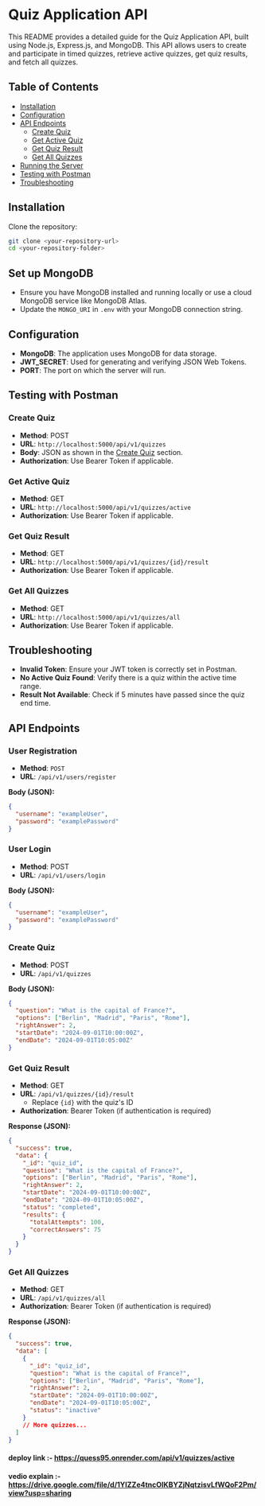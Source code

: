 # Quiz Application API

This README provides a detailed guide for the Quiz Application API, built using Node.js, Express.js, and MongoDB. This API allows users to create and participate in timed quizzes, retrieve active quizzes, get quiz results, and fetch all quizzes.

## Table of Contents
- [Installation](#installation)
- [Configuration](#configuration)
- [API Endpoints](#api-endpoints)
  - [Create Quiz](#create-quiz)
  - [Get Active Quiz](#get-active-quiz)
  - [Get Quiz Result](#get-quiz-result)
  - [Get All Quizzes](#get-all-quizzes)
- [Running the Server](#running-the-server)
- [Testing with Postman](#testing-with-postman)
- [Troubleshooting](#troubleshooting)


## Installation

Clone the repository:

```bash
git clone <your-repository-url>
cd <your-repository-folder>
```

## Set up MongoDB

- Ensure you have MongoDB installed and running locally or use a cloud MongoDB service like MongoDB Atlas.
- Update the `MONGO_URI` in `.env` with your MongoDB connection string.

## Configuration

- **MongoDB**: The application uses MongoDB for data storage.
- **JWT_SECRET**: Used for generating and verifying JSON Web Tokens.
- **PORT**: The port on which the server will run.


## Testing with Postman

### Create Quiz

- **Method**: POST
- **URL**: `http://localhost:5000/api/v1/quizzes`
- **Body**: JSON as shown in the [Create Quiz](#create-quiz) section.
- **Authorization**: Use Bearer Token if applicable.

### Get Active Quiz

- **Method**: GET
- **URL**: `http://localhost:5000/api/v1/quizzes/active`
- **Authorization**: Use Bearer Token if applicable.

### Get Quiz Result

- **Method**: GET
- **URL**: `http://localhost:5000/api/v1/quizzes/{id}/result`
- **Authorization**: Use Bearer Token if applicable.

### Get All Quizzes

- **Method**: GET
- **URL**: `http://localhost:5000/api/v1/quizzes/all`
- **Authorization**: Use Bearer Token if applicable.

## Troubleshooting

- **Invalid Token**: Ensure your JWT token is correctly set in Postman.
- **No Active Quiz Found**: Verify there is a quiz within the active time range.
- **Result Not Available**: Check if 5 minutes have passed since the quiz end time.



## API Endpoints



### User Registration

- **Method**: `POST`
- **URL**: `/api/v1/users/register`

**Body (JSON):**

```json
{
  "username": "exampleUser",
  "password": "examplePassword"
}
```

### User Login

- **Method**: POST
- **URL**: `/api/v1/users/login`

**Body (JSON):**

```json
{
  "username": "exampleUser",
  "password": "examplePassword"
}
```



### Create Quiz

- **Method**: POST
- **URL**: `/api/v1/quizzes`

**Body (JSON):**

```json
{
  "question": "What is the capital of France?",
  "options": ["Berlin", "Madrid", "Paris", "Rome"],
  "rightAnswer": 2,
  "startDate": "2024-09-01T10:00:00Z",
  "endDate": "2024-09-01T10:05:00Z"
}
```


### Get Quiz Result

- **Method**: GET
- **URL**: `/api/v1/quizzes/{id}/result`
  - Replace `{id}` with the quiz's ID
- **Authorization**: Bearer Token (if authentication is required)

**Response (JSON):**

```json
{
  "success": true,
  "data": {
    "_id": "quiz_id",
    "question": "What is the capital of France?",
    "options": ["Berlin", "Madrid", "Paris", "Rome"],
    "rightAnswer": 2,
    "startDate": "2024-09-01T10:00:00Z",
    "endDate": "2024-09-01T10:05:00Z",
    "status": "completed",
    "results": {
      "totalAttempts": 100,
      "correctAnswers": 75
    }
  }
}
```

### Get All Quizzes

- **Method**: GET
- **URL**: `/api/v1/quizzes/all`
- **Authorization**: Bearer Token (if authentication is required)

**Response (JSON):**

```json
{
  "success": true,
  "data": [
    {
      "_id": "quiz_id",
      "question": "What is the capital of France?",
      "options": ["Berlin", "Madrid", "Paris", "Rome"],
      "rightAnswer": 2,
      "startDate": "2024-09-01T10:00:00Z",
      "endDate": "2024-09-01T10:05:00Z",
      "status": "inactive"
    }
    // More quizzes...
  ]
}
```

#### deploy link :- https://quess95.onrender.com/api/v1/quizzes/active

#### vedio explain :- https://drive.google.com/file/d/1YIZZe4tncOlKBYZjNqtzisvLfWQoF2Pm/view?usp=sharing
